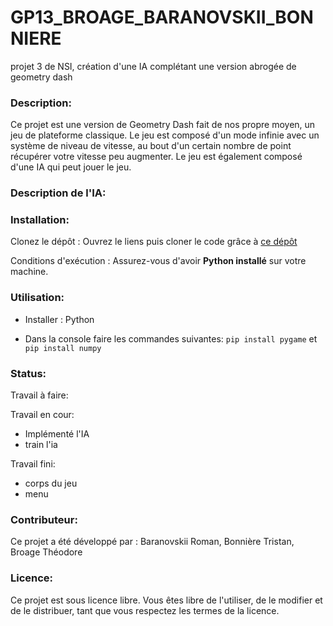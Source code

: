 # GP13_BROAGE_BARANOVSKII_BONNIERE
 projet 3 de NSI, création d'une IA complétant une version abrogée de geometry dash

### Description:

Ce projet est une version de Geometry Dash fait de nos propre moyen, un jeu de plateforme classique.
Le jeu est composé d'un mode infinie avec un système de niveau de vitesse, au bout d'un certain nombre de point récupérer votre vitesse peu augmenter.
Le jeu est également composé d'une IA qui peut jouer le jeu.

### Description de l'IA:  

### Installation:  
Clonez le dépôt : Ouvrez le liens puis cloner le code grâce à [ce dépôt](https://github.com/Arkunir/2024_2025_projet3_GP13_BROAGE_BARANOVSKII_BONNIERE)

Conditions d'exécution : Assurez-vous d'avoir **Python installé** sur votre machine.

### Utilisation:  
- Installer : Python

- Dans la console faire les commandes suivantes: `pip install pygame` et `pip install numpy`

### Status:  

Travail à faire:


Travail en cour:
- Implémenté l'IA
- train l'ia

Travail fini:
- corps du jeu
- menu

### Contributeur:  

Ce projet a été développé par : Baranovskii Roman, Bonnière Tristan, Broage Théodore

### Licence:  

Ce projet est sous licence libre. Vous êtes libre de l'utiliser, de le modifier et de le distribuer, tant que vous respectez les termes de la licence.
